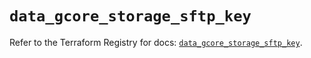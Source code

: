# `data_gcore_storage_sftp_key`

Refer to the Terraform Registry for docs: [`data_gcore_storage_sftp_key`](https://registry.terraform.io/providers/g-core/gcore/0.31.1/docs/data-sources/storage_sftp_key).
